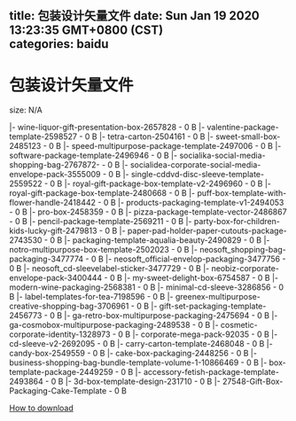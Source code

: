 
title: 包装设计矢量文件
date: Sun Jan 19 2020 13:23:35 GMT+0800 (CST)    
categories: baidu
---

# 包装设计矢量文件
size: N/A
 
 
|- wine-liquor-gift-presentation-box-2657828 - 0 B
|- valentine-package-template-2598527 - 0 B
|- tetra-carton-2504161 - 0 B
|- sweet-small-box-2485123 - 0 B
|- speed-multipurpose-package-template-2497006 - 0 B
|- software-package-template-2496946 - 0 B
|- socialika-social-media-shopping-bag-2767872- - 0 B
|- socialidea-corporate-social-media-envelope-pack-3555009 - 0 B
|- single-cddvd-disc-sleeve-template-2559522 - 0 B
|- royal-gift-package-box-template-v2-2496960 - 0 B
|- royal-gift-package-box-template-2480668 - 0 B
|- puff-box-template-with-flower-handle-2418442 - 0 B
|- products-packaging-template-v1-2494053 - 0 B
|- pro-box-2458359 - 0 B
|- pizza-package-template-vector-2486867 - 0 B
|- pencil-package-template-2569211 - 0 B
|- party-box-for-children-kids-lucky-gift-2479813 - 0 B
|- paper-pad-holder-paper-cutouts-package-2743530 - 0 B
|- packaging-template-aqualia-beauty-2490829 - 0 B
|- notro-multipurpose-box-template-2502023 - 0 B
|- neosoft_shopping-bag-packaging-3477774 - 0 B
|- neosoft_official-envelop-packaging-3477756 - 0 B
|- neosoft_cd-sleevelabel-sticker-3477729 - 0 B
|- neobiz-corporate-envelope-pack-3400444 - 0 B
|- my-sweet-delight-box-6754587 - 0 B
|- modern-wine-packaging-2568381 - 0 B
|- minimal-cd-sleeve-3286856 - 0 B
|- label-templates-for-tea-7198596 - 0 B
|- greenex-multipurpose-creative-shopping-bag-3706961 - 0 B
|- gift-set-packaging-template-2456773 - 0 B
|- ga-retro-box-multipurpose-packaging-2475694 - 0 B
|- ga-cosmobox-multipurpose-packaging-2489538 - 0 B
|- cosmetic-corporate-identity-1328973 - 0 B
|- corporate-mega-pack-92035 - 0 B
|- cd-sleeve-v2-2692095 - 0 B
|- carry-carton-template-2468048 - 0 B
|- candy-box-2549559 - 0 B
|- cake-box-packaging-2448256 - 0 B
|- business-shopping-bag-bundle-template-volume-1-10866469 - 0 B
|- box-template-package-2449259 - 0 B
|- accessory-fetish-package-template-2493864 - 0 B
|- 3d-box-template-design-231710 - 0 B
|- 27548-Gift-Box-Packaging-Cake-Template - 0 B

[How to download](https://bpcam.bemobtrk.com/go/2ceec3aa-1ca2-46d6-b9ff-aaa5c184517c?jno=730)